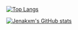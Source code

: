 [![Top Langs](https://github-readme-stats.vercel.app/api/top-langs/?username=jenakxm&layout=donut&theme=radical)](https://github.com/jenakxm/github-readme-stats) 


[![Jenakxm's GitHub stats](https://github-readme-stats.vercel.app/api?username=jenakxm&rank_icon=github&theme=radical)](https://github.com/jenakxm/github-readme-stats)

